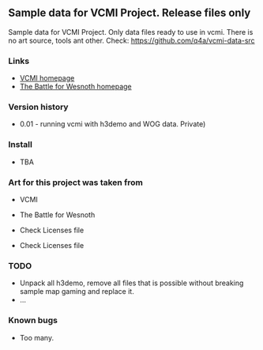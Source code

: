 ## Sample data for VCMI Project. Release files only
Sample data for VCMI Project. Only data files ready to use in vcmi. There is no art source, tools ant other. Check: https://github.com/q4a/vcmi-data-src 

### Links ###

* [VCMI homepage](http://vcmi.eu/)
* [The Battle for Wesnoth homepage](http://wesnoth.org/)

### Version history ###

* 0.01 - running vcmi with h3demo and WOG data. Private)

### Install ###

* TBA

### Art for this project was taken from ###

* VCMI
* The Battle for Wesnoth
* Check Licenses file

* Check Licenses file

### TODO ###

* Unpack all h3demo, remove all files that is possible without breaking sample map gaming and replace it.
* ...

### Known bugs ###

* Too many.
